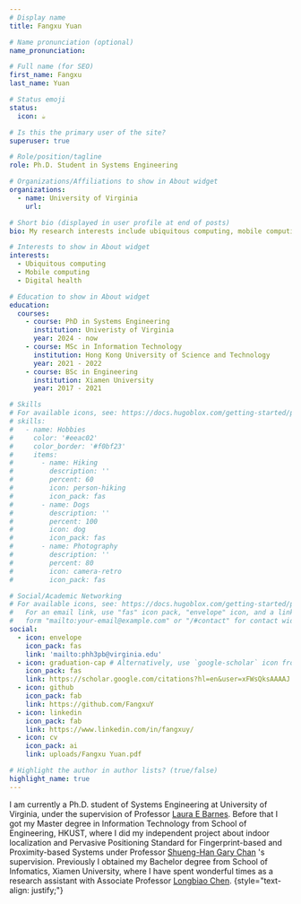 ```yaml
---
# Display name
title: Fangxu Yuan

# Name pronunciation (optional)
name_pronunciation: 

# Full name (for SEO)
first_name: Fangxu
last_name: Yuan

# Status emoji
status:
  icon: ☕️

# Is this the primary user of the site?
superuser: true

# Role/position/tagline
role: Ph.D. Student in Systems Engineering

# Organizations/Affiliations to show in About widget
organizations:
  - name: University of Virginia
    url:

# Short bio (displayed in user profile at end of posts)
bio: My research interests include ubiquitous computing, mobile computing and digital health.

# Interests to show in About widget
interests:
  - Ubiquitous computing
  - Mobile computing
  - Digital health

# Education to show in About widget
education:
  courses:
    - course: PhD in Systems Engineering
      institution: Univeristy of Virginia
      year: 2024 - now
    - course: MSc in Information Technology
      institution: Hong Kong University of Science and Technology
      year: 2021 - 2022
    - course: BSc in Engineering
      institution: Xiamen University
      year: 2017 - 2021

# Skills
# For available icons, see: https://docs.hugoblox.com/getting-started/page-builder/#icons
# skills:
#   - name: Hobbies
#     color: '#eeac02'
#     color_border: '#f0bf23'
#     items:
#       - name: Hiking
#         description: ''
#         percent: 60
#         icon: person-hiking
#         icon_pack: fas
#       - name: Dogs
#         description: ''
#         percent: 100
#         icon: dog
#         icon_pack: fas
#       - name: Photography
#         description: ''
#         percent: 80
#         icon: camera-retro
#         icon_pack: fas

# Social/Academic Networking
# For available icons, see: https://docs.hugoblox.com/getting-started/page-builder/#icons
#   For an email link, use "fas" icon pack, "envelope" icon, and a link in the
#   form "mailto:your-email@example.com" or "/#contact" for contact widget.
social:
  - icon: envelope
    icon_pack: fas
    link: 'mailto:phh3pb@virginia.edu'
  - icon: graduation-cap # Alternatively, use `google-scholar` icon from `ai` icon pack
    icon_pack: fas
    link: https://scholar.google.com/citations?hl=en&user=xFWsQksAAAAJ
  - icon: github
    icon_pack: fab
    link: https://github.com/FangxuY
  - icon: linkedin
    icon_pack: fab
    link: https://www.linkedin.com/in/fangxuy/
  - icon: cv
    icon_pack: ai
    link: uploads/Fangxu Yuan.pdf

# Highlight the author in author lists? (true/false)
highlight_name: true
---
```


I am currently a Ph.D. student of Systems Engineering at University of Virginia, under the supervision of Professor [Laura E Barnes](https://engineering.virginia.edu/faculty/laura-barnes-0). Before that I got my Master degree in Information Technology from School of Engineering, HKUST, where I did my independent project about indoor localization and Pervasive Positioning Standard for Fingerprint-based and Proximity-based Systems under Professor [Shueng-Han Gary Chan](https://www.cse.ust.hk/~gchan/) 's supervision. Previously I obtained my Bachelor degree from School of Infomatics, Xiamen University, where I have spent wonderful times as a research assistant with Associate Professor [Longbiao Chen](https://longbiao.crowdsensing.cn/).
{style="text-align: justify;"}
